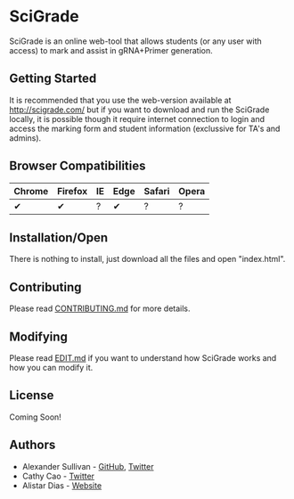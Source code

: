 # SciGrade

SciGrade is an online web-tool that allows students (or any user with access) to mark and assist in gRNA+Primer generation. 

## Getting Started

It is recommended that you use the web-version available at http://scigrade.com/ but if you want to download and run the SciGrade locally, it is possible though it require internet connection to login and access the marking form and student information (exclussive for TA's and admins). 

## Browser Compatibilities 

Chrome | Firefox | IE | Edge | Safari | Opera
--- | --- | --- | --- | --- | --- |
✔ |  ✔ | ? |  ✔ | ? |  ? |

## Installation/Open

There is nothing to install, just download all the files and open "index.html".

## Contributing

Please read [CONTRIBUTING.md](/contributing.md) for more details.

## Modifying

Please read [EDIT.md](/edit.md) if you want to understand how SciGrade works and how you can modify it.

## License

Coming Soon!

## Authors

* Alexander Sullivan - [GitHub](https://github.com/ASully), [Twitter](https://twitter.com/alexjsully)
* Cathy Cao - [Twitter](https://twitter.com/cathycaoo)
* Alistar Dias - [Website](http://hmb.utoronto.ca/profiles/alistair-dias/)